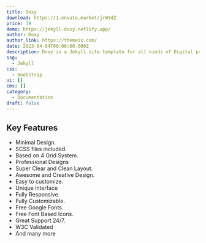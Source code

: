 ```yaml
---
title: Doxy
download: https://1.envato.market/jrWYdZ
price: 39
demo: https://jekyll-doxy.netlify.app/
author: Doxy
author_link: https://themeix.com/
date: 2023-04-04T00:00:00.000Z
description: Doxy is a Jekyll site template for all kinds of Digital product authors.
ssg:
  - Jekyll
css:
  - Bootstrap
ui: []
cms: []
category:
  - Documentation
draft: false
---
```

## Key Features

- Minimal Design.
- SCSS files included.
- Based on 4 Grid System.
- Professional Designs
- Super Clear and Clean Layout.
- Awesome and Creative Design.
- Easy to customize.
- Unique interface
- Fully Responsive.
- Fully Customizable.
- Free Google Fonts.
- Free Font Based Icons.
- Great Support 24/7.
- W3C Validated
- And many more
